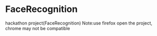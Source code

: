 # FaceRecognition
hackathon project(FaceRecognition)
Note:use firefox open the project, chrome may not be compatible
